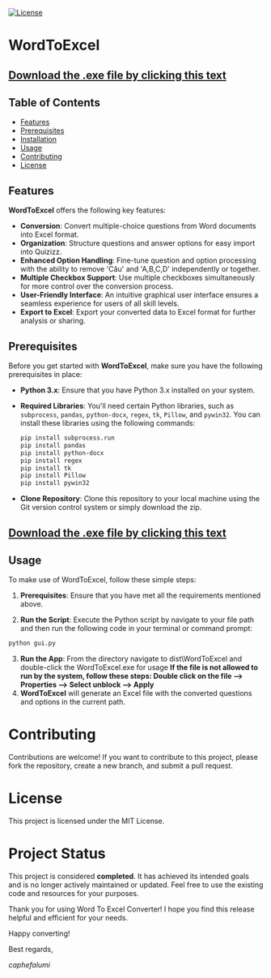 [![License](https://img.shields.io/badge/License-MIT-blue.svg)](LICENSE.md)

# WordToExcel

## [Download the .exe file by clicking this text](https://drive.google.com/u/0/uc?id=1JVBmxD7H4Co82MgJYGzsS_Dd0YM-OvUF&export=download)

## Table of Contents

- [Features](#features)
- [Prerequisites](#prerequisites)
- [Installation](#installation)
- [Usage](#usage)
- [Contributing](#contributing)
- [License](#license)

## Features

**WordToExcel** offers the following key features:

- **Conversion**: Convert multiple-choice questions from Word documents into Excel format.
- **Organization**: Structure questions and answer options for easy import into Quizizz.
- **Enhanced Option Handling**: Fine-tune question and option processing with the ability to remove 'Câu' and 'A,B,C,D' independently or together.
- **Multiple Checkbox Support**: Use multiple checkboxes simultaneously for more control over the conversion process.
- **User-Friendly Interface**: An intuitive graphical user interface ensures a seamless experience for users of all skill levels.
- **Export to Excel**: Export your converted data to Excel format for further analysis or sharing.

## Prerequisites

Before you get started with **WordToExcel**, make sure you have the following prerequisites in place:

- **Python 3.x**: Ensure that you have Python 3.x installed on your system.
- **Required Libraries**: You'll need certain Python libraries, such as `subprocess`, `pandas`, `python-docx`, `regex`, `tk`, `Pillow`, and `pywin32`. You can install these libraries using the following commands:

  ```bash
  pip install subprocess.run
  pip install pandas
  pip install python-docx
  pip install regex
  pip install tk
  pip install Pillow
  pip install pywin32

- **Clone Repository**: Clone this repository to your local machine using the Git version control system or simply download the zip.

## [Download the .exe file by clicking this text](https://drive.google.com/u/0/uc?id=1PzQND5HO16b-ImPyUR88FY7iNnz4mUcB&export=download)

## Usage

To make use of WordToExcel, follow these simple steps:

1. **Prerequisites**: Ensure that you have met all the requirements mentioned above.

2. **Run the Script**: Execute the Python script by navigate to your file path and then run the following code in your terminal or command prompt:

```bash
python gui.py
```

3. **Run the App**: From the directory navigate to dist\WordToExcel and double-click the WordToExcel.exe for usage **If the file is not allowed to run by the system, follow these steps: Double click on the file --> Properties --> Select unblock --> Apply**
4. **WordToExcel** will generate an Excel file with the converted questions and options in the current path.

# Contributing

Contributions are welcome! If you want to contribute to this project, please fork the repository, create a new branch, and submit a pull request.

# License

This project is licensed under the MIT License.

# Project Status

This project is considered **completed**. It has achieved its intended goals and is no longer actively maintained or updated. Feel free to use the existing code and resources for your purposes.

Thank you for using Word To Excel Converter! I hope you find this release helpful and efficient for your needs.

Happy converting!

Best regards,

_caphefalumi_


